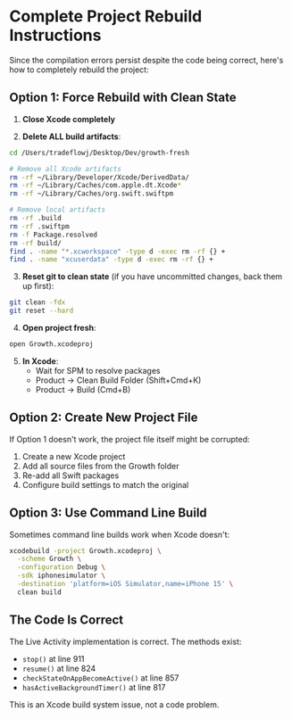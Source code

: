 # Complete Project Rebuild Instructions

Since the compilation errors persist despite the code being correct, here's how to completely rebuild the project:

## Option 1: Force Rebuild with Clean State

1. **Close Xcode completely**

2. **Delete ALL build artifacts**:
```bash
cd /Users/tradeflowj/Desktop/Dev/growth-fresh

# Remove all Xcode artifacts
rm -rf ~/Library/Developer/Xcode/DerivedData/
rm -rf ~/Library/Caches/com.apple.dt.Xcode*
rm -rf ~/Library/Caches/org.swift.swiftpm

# Remove local artifacts
rm -rf .build
rm -rf .swiftpm
rm -f Package.resolved
rm -rf build/
find . -name "*.xcworkspace" -type d -exec rm -rf {} +
find . -name "xcuserdata" -type d -exec rm -rf {} +
```

3. **Reset git to clean state** (if you have uncommitted changes, back them up first):
```bash
git clean -fdx
git reset --hard
```

4. **Open project fresh**:
```bash
open Growth.xcodeproj
```

5. **In Xcode**:
   - Wait for SPM to resolve packages
   - Product → Clean Build Folder (Shift+Cmd+K)
   - Product → Build (Cmd+B)

## Option 2: Create New Project File

If Option 1 doesn't work, the project file itself might be corrupted:

1. Create a new Xcode project
2. Add all source files from the Growth folder
3. Re-add all Swift packages
4. Configure build settings to match the original

## Option 3: Use Command Line Build

Sometimes command line builds work when Xcode doesn't:

```bash
xcodebuild -project Growth.xcodeproj \
  -scheme Growth \
  -configuration Debug \
  -sdk iphonesimulator \
  -destination 'platform=iOS Simulator,name=iPhone 15' \
  clean build
```

## The Code Is Correct

The Live Activity implementation is correct. The methods exist:
- `stop()` at line 911
- `resume()` at line 824
- `checkStateOnAppBecomeActive()` at line 857
- `hasActiveBackgroundTimer()` at line 817

This is an Xcode build system issue, not a code problem.